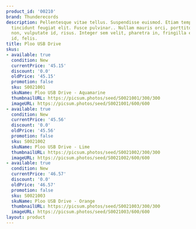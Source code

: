 ```yaml
---
product_id: '00210'
brand: Thunderecords
description: Pellentesque vitae tellus. Suspendisse euismod. Etiam tempor. Aliquam
  tincidunt feugiat elit. Fusce pulvinar.. Nullam mauris orci, porttitor eget, sollicitudin
  non, vulputate id, risus. Integer sem velit, pharetra in, fringilla eu, fermentum
  id, felis.
title: Ploo USB Drive
skus:
- available: true
  condition: New
  currentPrice: '45.15'
  discount: '0.0'
  oldPrice: '45.15'
  promotion: false
  sku: S0021001
  skuName: Ploo USB Drive - Aquamarine
  thumbnailURL: https://picsum.photos/seed/S0021001/300/300
  imageURL: https://picsum.photos/seed/S0021001/600/600
- available: true
  condition: New
  currentPrice: '45.56'
  discount: '0.0'
  oldPrice: '45.56'
  promotion: false
  sku: S0021002
  skuName: Ploo USB Drive - Lime
  thumbnailURL: https://picsum.photos/seed/S0021002/300/300
  imageURL: https://picsum.photos/seed/S0021002/600/600
- available: true
  condition: New
  currentPrice: '46.57'
  discount: '0.0'
  oldPrice: '46.57'
  promotion: false
  sku: S0021003
  skuName: Ploo USB Drive - Orange
  thumbnailURL: https://picsum.photos/seed/S0021003/300/300
  imageURL: https://picsum.photos/seed/S0021003/600/600
layout: product
---
```

